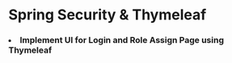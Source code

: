 <h1>Spring Security & Thymeleaf</h1>

<h3>
<li>
Implement UI for Login and Role Assign Page using Thymeleaf
</li>
</h3>